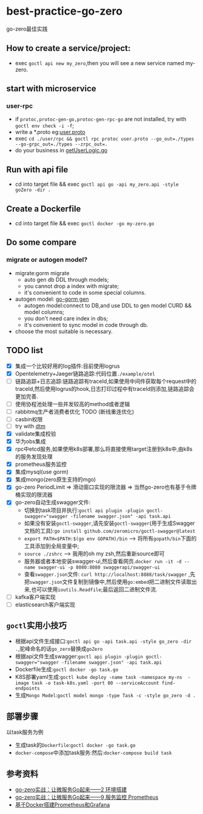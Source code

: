 # best-practice-go-zero

go-zero最佳实践

## How to create a service/project:

- exec `goctl api new my_zero`,then you will see a new service named my-zero.

## start with microservice

### user-rpc

- if `protoc,protoc-gen-go,protoc-gen-rpc-go` are not installed, try with `goctl env check -i -f`;
- write a *.proto eg:[user.proto](./user/rpc/user.proto)
- exec `cd ./user/rpc && goctl rpc protoc user.proto --go_out=./types --go-grpc_out=./types --zrpc_out=.`
- do your business in [getUserLogic.go](./user/rpc/internal/logic/getUserLogic.go)

## Run with api file

- cd into target file && exec `goctl api go -api my_zero.api -style goZero -dir .`

## Create a Dockerfile

- cd into target file && exec `goctl docker -go my-zero.go`

## Do some compare

### migrate or autogen model?

- migrate:gorm migrate
    - auto gen db DDL through models;
    - you cannot drop a index with migrate;
    - it's convenient to code in some special columns.
- autogen model: [go-gorm gen](https://github.com/go-gorm/gen/blob/master/README.ZH_CN.md#create-record)
    - autogen model:connect to DB,and use DDL to gen model CURD && model columns;
    - you don't need care index in dbs;
    - it's convenient to sync model in code through db.
- choose the most suitable is necessary.

## TODO list

+ [x] 集成一个比较好用的log插件:目前使用logrus
+ [x] Opentelemetry+Jaeger链路追踪:代码位置`./example/otel`
+ [ ] 链路追踪+日志追踪:链路追踪有traceId,如果使用中间件获取每个request中的traceId,然后使用logrus的hook,日志打印过程中有traceId则添加,链路追踪会更加完善.
+ [ ] 使用协程池处理一些并发较高的method或者逻辑
+ [ ] rabbitmq生产者消费者优化 TODO (断线重连优化)
+ [ ] casbin权限
+ [ ] try with [dtm](https://github.com/dtm-labs/dtm)
+ [x] validate集成校验
+ [x] 华为obs集成
+ [x] rpc中etcd服务,如果使用k8s部署,那么将直接使用target注册到k8s中,由k8s的服务发现处理
+ [x] prometheus服务监控
+ [x] 集成mysql(use gorm)
+ [x] 集成mongo(zero原生支持的mgo)
+ [x] go-zero PeriodLimit => 滑动窗口实现的限流器 => 当然go-zero也有基于令牌桶实现的限流器
+ [x] go-zero自动生成swagger文件:
  - 切换到task项目并执行:`goctl api plugin -plugin goctl-swagger="swagger -filename swagger.json" -api task.api`
  - 如果没有安装`goctl-swagger`,请先安装`goctl-swagger`(用于生成Swagger文档的工具):`go install github.com/zeromicro/goctl-swagger@latest`
  - `export PATH=$PATH:$(go env GOPATH)/bin` --> 将所有`gopath/bin`下面的工具添加到全局变量中;
  - `source ./zshrc` --> 我用的oh my zsh,然后重新source即可
  - 服务器或者本地安装swagger-ui,然后查看网页.`docker run -it -d --name swagger-ui -p 8080:8080 swaggerapi/swagger-ui`
  - 查看`swagger.json`文件: `curl http://localhost:8888/task/swagger` ,先把`swagger.json`文件复制到镜像中,然后使用`go:embed`把二进制文件读取出来,也可以使用`ioutils.Readfile`;最后返回二进制文件流.
+ [ ] kafka客户端实现
+ [ ] elasticsearch客户端实现

## `goctl`实用小技巧
- 根据api文件生成接口:`goctl api go -api task.api -style go_zero -dir .`,驼峰命名的话`go_zero`替换成`goZero`
- 根据api文件生成swagger:`goctl api plugin -plugin goctl-swagger="swagger -filename swagger.json" -api task.api`
- Dockerfile生成:`goctl docker -go task.go`
- K8S部署yaml生成:`goctl kube deploy -name task -namespace my-ns  -image task -o task-k8s.yaml -port 80 --serviceAccount find-endpoints`
- 生成`Mongo Model`:`goctl model mongo -type Task -c -style go_zero -d .`

## 部署步骤
以task服务为例
- 生成task的`Dockerfile`:`goctl docker -go task.go`
- `docker-compose`中添加task服务:然后:`docker-compose build task`

## 参考资料

- [go-zero实战：让微服务Go起来——2 环境搭建](https://juejin.cn/post/7036010137408143373#heading-4)
- [go-zero实战：让微服务Go起来——9 服务监控 Prometheus](https://juejin.cn/post/7044509187027501063)
- [基于Docker搭建Prometheus和Grafana](https://www.cnblogs.com/xiao987334176/p/9930517.html#autoid-3-0-0)